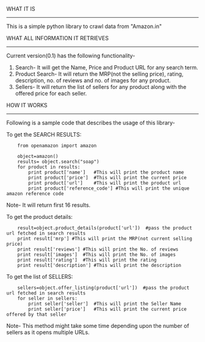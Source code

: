 WHAT IT IS
__________
This is a simple python library to crawl data from "Amazon.in"

WHAT ALL INFORMATION IT RETRIEVES
_________________________________
Current version(0.1) has the following functionality-
1) Search- It will get the Name, Price and Product URL for any search term.
2) Product Search- It will return the MRP(not the selling price), rating, description, no. of reviews and no. of images 	for any product.
3) Sellers- It will return the list of sellers for any product along with the offered price for each seller.


HOW IT WORKS
____________
Following is a sample code that describes the usage of this library-

   To get the SEARCH RESULTS: 
```
	from openamazon import amazon
	
	object=amazon()
	results= object.search("soap")
	for product in results:
		print product['name']	#This will print the product name
		print product['price']	#This will print the current price
		print product['url']	#This will print the product url
		print product['reference_code']	#This will print the unique amazon reference code
```
 Note- It will return first 16 results.

   To get the product details:
```
	result=object.product_details(product['url'])  #pass the product url fetched in search results
	print result['mrp']	#This will print the MRP(not current selling price)
	print result['reviews']	#This will print the No. of reviews
	print result['images']	#This will print the No. of images
	print result['rating']	#This will print the rating
	print result['description']	#This will print the description
```
   To get the list of SELLERS:
```
	sellers=object.offer_listing(product['url'])  #pass the product url fetched in search results
	for seller in sellers:
		print seller['seller']	#This will print the Seller Name
		print seller['price']	#This will print the current price offered by that seller
```
 Note- This method might take some time depending upon the number of sellers as it opens multiple URLs.